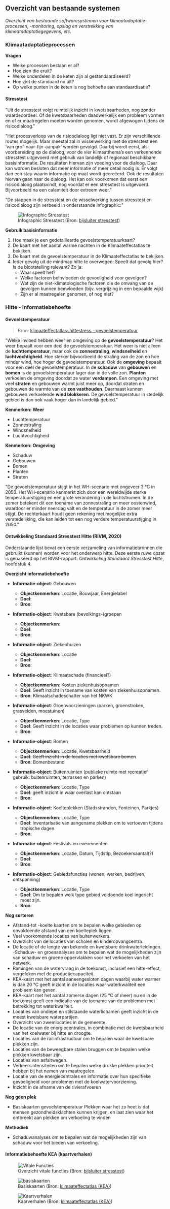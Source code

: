 ## Overzicht van bestaande systemen

*Overzicht van bestaande softwaresystemen voor klimaatadaptatie-processen, -monitoring, opslag en verstrekking van klimaatadaptatiegegevens, etc.* 

### Klimaatadaptatieprocessen

**Vragen**
 * Welke processen bestaan er al?
 * Hoe zien die eruit?
 * Welke onderdelen in de keten zijn al gestandaardiseerd?
 * Hoe ziet de standaard nu uit?
 * Op welke punten in de keten is nog behoefte aan standaardisatie?

#### Stresstest
"Uit de stresstest volgt ruimtelijk inzicht in kwetsbaarheden, nog zonder waardeoordeel. Of de kwetsbaarheden daadwerkelijk een probleem vormen en of er maatregelen moeten worden genomen, wordt afgewogen tijdens de risicodialoog."

"Het procesverloop van de risicodialoog ligt niet vast. Er zijn verschillende routes mogelijk. Maar meestal zal in wisselwerking met de stresstest een ‘van grof-naar-fijn-aanpak’ worden gevolgd. Daarbij wordt eerst, als voorbereiding op de dialoog, voor de vier klimaatthema’s een verkennende stresstest uitgevoerd met gebruik van landelijk of regionaal beschikbare basisinformatie. De resultaten hiervan zijn voeding voor de dialoog. Daar kan worden besloten dat meer informatie of meer detail nodig is. Er volgt dan een stap waarin informatie op maat wordt gecreëerd. Ook de resultaten hiervan gaan naar de dialoog. Het kan ook voorkomen dat eerst een risicodialoog plaatsvindt, nog voordat er een stresstest is uitgevoerd. Bijvoorbeeld na een calamiteit door extreem weer."

"De stappen in de stresstest en de wisselwerking tussen stresstest en risicodialoog zijn verbeeld in onderstaande infographic:"

<figure>
   <img src="media/infographic_stresstest.png"
      alt="Infographic Stresstest">
   <figcaption>Infographic Stresstest (Bron:
      <a href="https://klimaatadaptatienederland.nl/stresstest/bijsluiter" target="_blank">bijsluiter stresstest</a>)
   </figcaption>
</figure>

**Gebruik basisinformatie**
 1. Hoe maak je een gedetailleerde gevoelstemperatuurkaart?
 1. De kaart met het aantal warme nachten in de Klimaateffectatlas te bekijken.
 1. De kaart met de gevoelstemperatuur in de Klimaateffectatlas te bekijken.
 1. Ieder gevolg uit de mindmap hitte te overwegen: Speelt dat gevolg hier? Is de blootstelling relevant? Zo ja:
    * Waar speelt het?
    * Welke factoren beïnvloeden de gevoeligheid voor gevolgen?
    * Wat zijn de niet-klimatologische factoren die de omvang van de gevolgen kunnen beïnvloeden (bijv. vergrijzing in een bepaalde wijk)
    * Zijn er al maatregelen genomen, of nog niet?

### Hitte - Informatiebehoefte

#### Gevoelstemperatuur
 > Bron: [klimaateffectatlas: hittestress - gevoelstemperatuur](https://www.klimaateffectatlas.nl/nl/hittekaart-gevoelstemperatuur)

"Welke invloed hebben weer en omgeving op de **gevoelstemperatuur**? Het weer bepaalt voor een deel de gevoelstemperatuur. Het weer is niet alleen de **luchttemperatuur**, maar ook de **zonnestraling**, **windsnelheid** en **luchtvochtigheid**. Hoe sterker bijvoorbeeld de straling van de zon en hoe minder wind, hoe hoger de gevoelstemperatuur. Ook de **omgeving** bepaalt voor een deel de gevoelstemperatuur. In de **schaduw** van **gebouwen** en **bomen** is de gevoelstemperatuur lager dan in de volle zon. **Planten** verkoelen de omgeving doordat ze water **verdampen**. Een omgeving met veel **straten** en gebouwen warmt juist meer op, doordat straten en gebouwen de warmte van de **zon vasthouden**. Daarnaast kunnen gebouwen verkoelende **wind blokkeren**. De gevoelstemperatuur in stedelijk gebied is dan ook vaak hoger dan in landelijk gebied."

**Kenmerken: Weer**
 * Luchttemperatuur
 * Zonnestraling
 * Windsnelheid
 * Luchtvochtigheid

**Kenmerken: Omgeving**
 * Schaduw
 * Gebouwen
 * Bomen
 * Planten
 * Straten

"De gevoelstemperatuur stijgt in het WH-scenario met ongeveer 3 °C in 2050. Het WH-scenario kenmerkt zich door een wereldwijde sterke temperatuurstijging en een grote verandering in de luchtstromen. In de zomer betekent dit een toename van zonnestraling en meer oostenwind, waardoor er minder neerslag valt en de temperatuur in de zomer meer stijgt. De rechterkaart houdt geen rekening met mogelijke extra verstedelijking, die kan leiden tot een nog verdere temperatuurstijging in 2050." 

#### Ontwikkeling Standaard Stresstest Hitte (RIVM, 2020)
Onderstaande lijst bevat een eerste verzameling van informatiebronnen die gebruikt (kunnen) worden voor het onderwerp hitte.
Deze eerste ruwe opzet is gebaseerd op het RIVM-rapport: *Ontwikkeling Standaard Stresstest Hitte*, hoofdstuk 4. 

**Overzicht informatiebehoefte**
 * **Informatie-object**: Gebouwen
    * **Objectkenmerken**: Locatie, Bouwjaar, Energielabel
    * **Doel**:
    * **Bron**:

 * **Informatie-object**: Kwetsbare (bevolkings-)groepen
    * **Objectkenmerken**:
    * **Doel**:
    * **Bron**:

 * **Informatie-object**: Ziekenhuizen
    * **Objectkenmerken**: Locatie
    * **Doel**: 
    * **Bron**:

 * **Informatie-object**: Klimaatschade (financieel?)
    * **Objectkenmerken**: Kosten ziekenhuisopnamen
    * **Doel**: Geeft inzicht in toename van kosten van ziekenhuisopnamen.
    * **Bron**: Klimaatschadeschatter van het NKWK

 * **Informatie-object**: Groenvoorzieningen (parken, groenstroken, grasvelden, moestuinen)
    * **Objectkenmerken**: Locatie, Type
    * **Doel**: Geeft inzicht in de locaties waar problemen op kunnen treden.
    * **Bron**: 

 * **Informatie-object**: Bomen
    * **Objectkenmerken**: Locatie, Kwetsbaarheid
    * **Doel**: ~~Geeft inzicht in de locaties met kwetsbare bomen~~
    * **Bron**: Bomenbestand

 * **Informatie-object**: Buitenruimten (publieke ruimte met recreatief gebruik: buitenruimten, terrassen en parken)
    * **Objectkenmerken**: Locatie, Type
    * **Doel**: geeft inzicht in waar overlast kan ontstaan
    * **Bron**:

  * **Informatie-object**: Koelteplekken (Stadsstranden, Fonteinen, Parkjes)
    * **Objectkenmerken**: Locatie, Type
    * **Doel**: Inventarisatie van aangename plekken om te vertoeven tijdens tropische dagen
    * **Bron**:

 * **Informatie-object**: Festivals en evenementen
    * **Objectkenmerken**: Locatie, Datum, Tijdstip, Bezoekersaantal(?)
    * **Doel**:
    * **Bron**:

  * **Informatie-object**: Gebiedsfuncties (wonen, werken, bedrijven, ontspanning)
    * **Objectkenmerken**: Locatie, Type
    * **Doel**: Om te bepalen welk type gebied voldoende koel ingericht moet zijn.
    * **Bron**:


**Nog sorteren**

 - Afstand-tot   -koelte kaarten  om te bepalen welke gebieden op onvoldoende afstand van een koelteplek liggen.
 - Veel voorkomende locaties van buitenwerkers.
 - Overzicht van de locaties van scholen en kinderopvangcentra.
 - De locatie of de lengte van bekende en kwetsbare drinkwaterleidingen. -Schaduw- en groenanalyses  om te bepalen wat de mogelijkheden zijn van schaduw en groene oppervlakken voor het verkoelen van het netwerk.
 - Ramingen van de watervraag in de toekomst, inclusief een hitte-effect, vergeleken met de productiecapaciteit.
 - KEA-kaart met het aantal aaneengesloten dagen waarbij water warmer is dan 20 °C  geeft inzicht in de locaties waar waterkwaliteit een probleem kan geven. 
 - KEA-kaart met het aantal zomerse dagen (25 °C of meer) nu en in de toekomst  geeft een indicatie van de toename van de problemen met betrekking tot waterkwaliteit.
 - Locaties van ondiepe en stilstaande waterlichamen  geeft inzicht in de meest kwetsbare waterpartijen.
 - Overzicht van zwemlocaties in de gemeente.
 - De locatie van de energiecentrales, in combinatie met de kwetsbaarheid van het koelwater bij hitte en droogte.
 - Locaties van de railinfrastructuur om te bepalen waar de kwetsbare plekken zijn.
 - Locaties van de beweegbare stalen bruggen  om te bepalen welke plekken kwetsbaar zijn. 
 - Locaties van asfaltwegen.
 - Verkeersintensiteiten om te bepalen welke drukke plekken prioriteit hebben bij het nemen van maatregelen.
 - Locatie van de energiecentrales en informatie over hun specifieke gevoeligheid voor problemen met de koelwatervoorziening.
 - Inzicht in de afname van de rivierafvoeren

**Nog geen plek**
 - Basiskaarten gevoelstemperatuur Plekken waar het zo heet is dat mensen gezondheidsklachten kunnen krijgen, en laat zien waar het ontbreekt aan plekken om verkoeling te vinden

**Methodiek**
 - Schaduwanalyses om te bepalen wat de mogelijkheden zijn van schaduw voor het bieden van verkoeling.

#### Informatiebehoefte KEA (kaartverhalen)

<figure>
   <img src="media/dpra_vitale_kwetsbare_functies_overzicht.jpg"
      alt="Vitale Functies">
   <figcaption>Overzicht vitale functies (Bron:
      <a href="https://klimaatadaptatienederland.nl/stresstest/bijsluiter/vitaal-kwetsbaar/" target="_blank">bijsluiter stresstest</a>)
   </figcaption>
</figure>

<figure>
   <img src="media/kea_basiskaarten.jpg"
      alt="basiskaarten">
   <figcaption>Basiskaarten (Bron:
      <a href="https://www.klimaateffectatlas.nl/nl/kaartverhalen" target="_blank">klimaateffectatlas (KEA)</a>)
   </figcaption>
</figure>

<figure>
   <img src="media/kea_kaartverhalen.jpg"
      alt="Kaartverhalen">
   <figcaption>Kaarverhalen (Bron:
      <a href="https://www.klimaateffectatlas.nl/nl/kaartverhalen" target="_blank">klimaateffectatlas (KEA)</a>)
   </figcaption>
</figure>